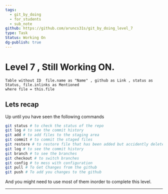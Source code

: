 ```yaml
---
tags:
  - git_by_doing
  - for_students
  - sub_note
github: https://github.com/aruncs31s/git_by_doing_level_7
type: Task
Status: Working On
dg-publish: true
---
```

# Level 7 , Still Working ON.
```dataview
Table without ID  file.name as "Name" , github as Link , status as Status, file.inlinks as Mentioned
where file = this.file
```

## Lets recap 
Up until you have seen the following commands 
```bash
git status # to check the status of the repo 
git log # to see the commit history
git add # to add files to the staging area
git commit # to commit the staged files
git restore # to restore file that has been added but accidently deleted.
git log # to see the commit history
git branch # to see the branches
git checkout # to switch branches
git config # to mess with configuration
git pull # To Get Changes from the github
git push # To add you changes to the github
```
And you might  need to use most of them inorder to complete this level. 

--- 

